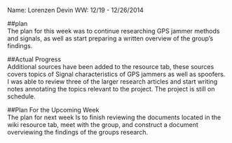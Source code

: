 Name: Lorenzen Devin
WW: 12/19 - 12/26/2014

##plan <br>
The plan for this week was to continue researching GPS jammer methods and signals, as well as start preparing a written overview
of the group’s findings. 

##Actual Progress <br>
Additional sources have been added to the resource tab, these sources covers topics of
Signal characteristics of GPS jammers as well as spoofers. I was able to review three of the larger research articles and start
writing notes annotating the topics relevant to the project. The project is still on schedule.

##Plan For the Upcoming Week <br>
The plan for next week Is to finish reviewing the documents located in the wiki resource tab, meet with the group, and construct
a document overviewing the findings of the groups research.
